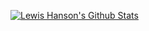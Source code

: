 [![Lewis Hanson's Github Stats](https://github-readme-stats.vercel.app/api?username=lewis-hanson)](https://github.com/lewis-hanson)
